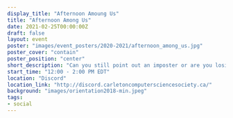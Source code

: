 ```yaml
---
display_title: "Afternoon Amoung Us"
title: "Afternoon Among Us"
date: 2021-02-25T00:00:00Z
draft: false
layout: event
poster: "images/event_posters/2020-2021/afternoon_among_us.jpg"
poster_cover: "contain"
poster_position: "center"
short_description: "Can you still point out an imposter or are you losing your touch? Come and find out with us!"
start_time: "12:00 - 2:00 PM EDT"
location: "Discord"
location_link: "http://discord.carletoncomputersciencesociety.ca/"
background: "images/orientation2018-min.jpeg"
tags:
- social
---
```

